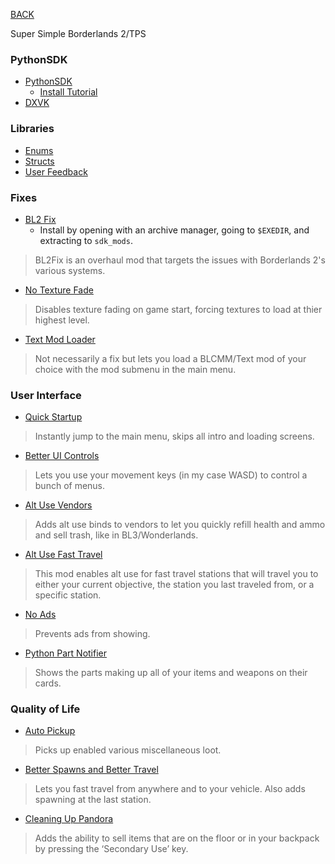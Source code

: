 
[BACK](..)

Super Simple Borderlands 2/TPS

### PythonSDK
- [PythonSDK](https://github.com/bl-sdk/willow2-mod-manager/releases/latest)
    - [Install Tutorial](https://www.youtube.com/watch?v=mi---k-i_g4)
- [DXVK](https://github.com/doitsujin/dxvk/releases/latest)

### Libraries
- [Enums](https://bl-sdk.github.io/willow2-mod-db/mods/enums/)
- [Structs](https://bl-sdk.github.io/willow2-mod-db/mods/structs/)
- [User Feedback](https://bl-sdk.github.io/willow2-mod-db/mods/userfeedback/)

### Fixes
- [BL2 Fix](https://www.nexusmods.com/borderlands2/mods/277)
	- Install by opening with an archive manager, going to `$EXEDIR`, and extracting to `sdk_mods`.
> BL2Fix is an overhaul mod that targets the issues with Borderlands 2's various systems.
- [No Texture Fade](https://bl-sdk.github.io/willow2-mod-db/mods/notexturefade/)
> Disables texture fading on game start, forcing textures to load at thier highest level.
- [Text Mod Loader](https://bl-sdk.github.io/willow2-mod-db/mods/text-mod-loader/)
> Not necessarily a fix but lets you load a BLCMM/Text mod of your choice with the mod submenu in the main menu.

### User Interface
- [Quick Startup](https://bl-sdk.github.io/willow2-mod-db/mods/quick-startup/)
> Instantly jump to the main menu, skips all intro and loading screens.
- [Better UI Controls](https://bl-sdk.github.io/willow2-mod-db/mods/betteruicontrols/)
> Lets you use your movement keys (in my case WASD) to control a bunch of menus.
- [Alt Use Vendors](https://bl-sdk.github.io/willow2-mod-db/mods/alt-use-vendors/)
> Adds alt use binds to vendors to let you quickly refill health and ammo and sell trash, like in BL3/Wonderlands.
- [Alt Use Fast Travel](https://bl-sdk.github.io/willow2-mod-db/mods/altusefasttravel/)
> This mod enables alt use for fast travel stations that will travel you to either your current objective, the station you last traveled from, or a specific station.
- [No Ads](https://bl-sdk.github.io/willow2-mod-db/mods/no-ads/)
> Prevents ads from showing.
- [Python Part Notifier](https://bl-sdk.github.io/willow2-mod-db/mods/pythonpartnotifier/)
> Shows the parts making up all of your items and weapons on their cards. 

### Quality of Life
- [Auto Pickup](https://bl-sdk.github.io/willow2-mod-db/mods/autopickuptweaks/)
> Picks up enabled various miscellaneous loot.
- [Better Spawns and Better Travel](https://bl-sdk.github.io/willow2-mod-db/mods/betterspawnsandbettertravelbsabt/)
> Lets you fast travel from anywhere and to your vehicle. Also adds spawning at the last station.
- [Cleaning Up Pandora](https://bl-sdk.github.io/willow2-mod-db/mods/cleaninguppandora/)
> Adds the ability to sell items that are on the floor or in your backpack by pressing the ‘Secondary Use’ key.